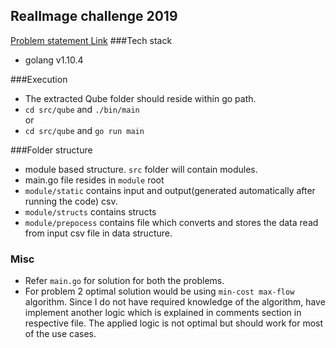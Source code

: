 ## RealImage challenge 2019
[Problem statement Link](https://github.com/RealImage/challenge2019/blob/master/README.md)
###Tech stack
- golang v1.10.4

###Execution
- The extracted Qube folder should reside within go path.
- `cd src/qube` and `./bin/main`
<br> or <br>
- `cd src/qube` and `go run main`

###Folder structure
- module based structure. `src` folder will contain modules.
- main.go file resides in `module` root 
- `module/static` contains input and output(generated automatically after running the code) csv.
- `module/structs` contains structs
- `module/prepocess` contains file which converts and stores 
    the data read from input csv file in data structure.
 
### Misc
- Refer `main.go` for solution for both the problems.
- For problem 2 optimal solution would be using `min-cost max-flow` algorithm. Since I do not have required knowledge 
of the algorithm, have implement another logic which is explained in comments section in respective file.
The applied logic is not optimal but should work for most of the use cases.